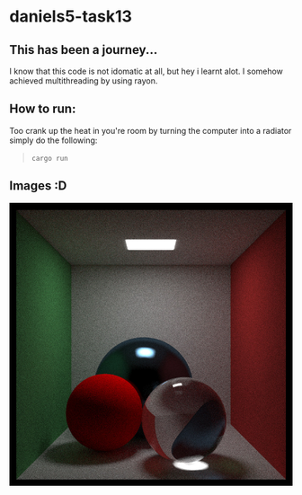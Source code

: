 # daniels5-task13

## This has been a journey...
I know that this code is not idomatic at all, but hey i learnt alot.
I somehow achieved multithreading by using rayon.

## How to run:
Too crank up the heat in you're room by turning the computer into a radiator simply do the following:
> `cargo run`
## Images :D
![alt text](https://github.com/IndaPlus22/daniels5-task13/blob/main/Final.jpg?raw=true)
